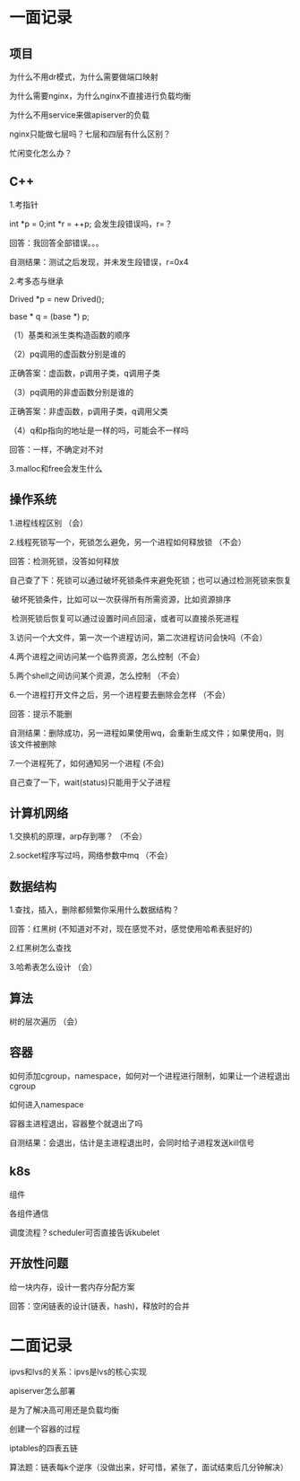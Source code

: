 # 一面记录



## 项目

为什么不用dr模式，为什么需要做端口映射

为什么需要nginx，为什么nginx不直接进行负载均衡

为什么不用service来做apiserver的负载

nginx只能做七层吗？七层和四层有什么区别？



忙闲变化怎么办？



## C++

1.考指针

int *p = 0;int *r = ++p; 会发生段错误吗，r=？

回答：我回答全部错误。。。 

自测结果：测试之后发现，并未发生段错误，r=0x4

2.考多态与继承

Drived *p = new Drived();

base * q = (base *) p;

（1）基类和派生类构造函数的顺序

（2）pq调用的虚函数分别是谁的

正确答案：虚函数，p调用子类，q调用子类

（3）pq调用的非虚函数分别是谁的

正确答案：非虚函数，p调用子类，q调用父类

（4）q和p指向的地址是一样的吗，可能会不一样吗

回答：一样，不确定对不对

3.malloc和free会发生什么



## 操作系统

1.进程线程区别 （会）

2.线程死锁写一个，死锁怎么避免，另一个进程如何释放锁 （不会）

回答：检测死锁，没答如何释放

自己查了下：死锁可以通过破坏死锁条件来避免死锁；也可以通过检测死锁来恢复

​	破坏死锁条件，比如可以一次获得所有所需资源，比如资源排序

​	检测死锁后恢复可以通过设置时间点回滚，或者可以直接杀死进程

3.访问一个大文件，第一次一个进程访问，第二次进程访问会快吗（不会）

4.两个进程之间访问某一个临界资源，怎么控制（不会）

5.两个shell之间访问某个资源，怎么控制 （不会）

6.一个进程打开文件之后，另一个进程要去删除会怎样 （不会）

回答：提示不能删

自测结果：删除成功，另一进程如果使用wq，会重新生成文件；如果使用q，则该文件被删除

7.一个进程死了，如何通知另一个进程 (不会)

自己查了一下，wait(status)只能用于父子进程



## 计算机网络

1.交换机的原理，arp存到哪？ （不会）

2.socket程序写过吗，网络参数中mq （不会）



## 数据结构

1.查找，插入，删除都频繁你采用什么数据结构？

回答：红黑树 (不知道对不对，现在感觉不对，感觉使用哈希表挺好的)

2.红黑树怎么查找

3.哈希表怎么设计 （会）



## 算法 

树的层次遍历 （会）



## 容器

如何添加cgroup，namespace，如何对一个进程进行限制，如果让一个进程退出cgroup

如何进入namespace

容器主进程退出，容器整个就退出了吗

自测结果：会退出，估计是主进程退出时，会同时给子进程发送kill信号



## k8s

组件

各组件通信

调度流程？scheduler可否直接告诉kubelet



## 开放性问题

给一块内存，设计一套内存分配方案

回答：空闲链表的设计(链表，hash)，释放时的合并





# 二面记录

ipvs和lvs的关系：ipvs是lvs的核心实现

apiserver怎么部署

是为了解决高可用还是负载均衡

创建一个容器的过程

iptables的四表五链

算法题：链表每k个逆序（没做出来，好可惜，紧张了，面试结束后几分钟解决）







